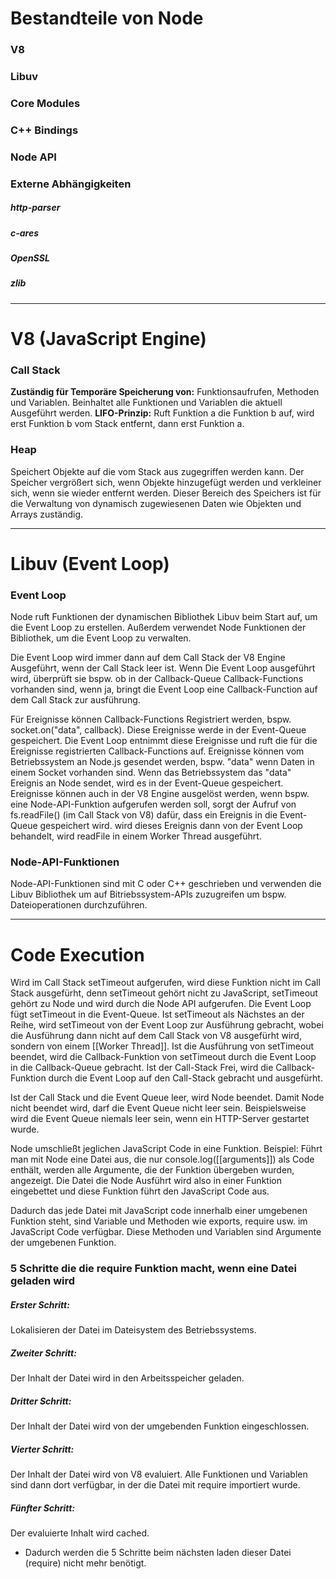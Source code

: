 # Bestandteile von Node
### V8
### Libuv
### Core Modules

### C++ Bindings

### Node API

### Externe Abhängigkeiten
##### http-parser
##### c-ares
##### OpenSSL
##### zlib

---

# V8 (JavaScript Engine)
### Call Stack
**Zuständig für Temporäre Speicherung von:** Funktionsaufrufen, Methoden und Variablen.
Beinhaltet alle Funktionen und Variablen die aktuell Ausgeführt werden.
**LIFO-Prinzip:** Ruft Funktion a die Funktion b auf, wird erst Funktion b vom Stack entfernt, dann erst Funktion a.

### Heap
Speichert Objekte auf die vom Stack aus zugegriffen werden kann.
Der Speicher vergrößert sich, wenn Objekte hinzugefügt werden und verkleiner sich, wenn sie wieder entfernt werden.
Dieser Bereich des Speichers ist für die Verwaltung von dynamisch zugewiesenen Daten wie Objekten und Arrays zuständig.

---

# Libuv (Event Loop)
### Event Loop
Node ruft Funktionen der dynamischen Bibliothek Libuv beim Start auf, um die Event Loop zu erstellen. Außerdem verwendet Node Funktionen der Bibliothek, um die Event Loop zu verwalten.

Die Event Loop wird immer dann auf dem Call Stack der V8 Engine Ausgeführt, wenn der Call Stack leer ist.
Wenn Die Event Loop ausgeführt wird, überprüft sie bspw. ob in der Callback-Queue Callback-Functions vorhanden sind, wenn ja, bringt die Event Loop eine Callback-Function auf dem Call Stack zur ausführung.

Für Ereignisse können Callback-Functions Registriert werden, bspw. socket.on("data", callback).
Diese Ereignisse werde in der Event-Queue gespeichert.
Die Event Loop entnimmt diese Ereignisse und ruft die für die Ereignisse registrierten Callback-Functions auf.
Ereignisse können vom Betriebssystem an Node.js gesendet werden, bspw. "data" wenn Daten in einem Socket vorhanden sind. Wenn das Betriebssystem das "data" Ereignis an Node sendet, wird es in der Event-Queue gespeichert.
Ereignisse können auch in der V8 Engine ausgelöst werden, wenn bspw. eine Node-API-Funktion aufgerufen werden soll, sorgt der Aufruf von fs.readFile() (im Call Stack von V8) dafür, dass ein Ereignis in die Event-Queue gespeichert wird. wird dieses Ereignis dann von der Event Loop behandelt, wird readFile in einem Worker Thread ausgeführt.
### Node-API-Funktionen
Node-API-Funktionen sind mit C oder C++ geschrieben und verwenden die Libuv Bibliothek um auf Bitriebssystem-APIs zuzugreifen um bspw. Dateioperationen durchzuführen.


---

# Code Execution
Wird im Call Stack setTimeout aufgerufen, wird diese Funktion nicht im Call Stack ausgefürht, denn setTimeout gehört nicht zu JavaScript, setTimeout gehört zu Node und wird durch die Node API aufgerufen. Die Event Loop fügt setTimeout in die Event-Queue. Ist setTimeout als Nächstes an der Reihe, wird setTimeout von der Event Loop zur Ausführung gebracht, wobei die Ausführung dann nicht auf dem Call Stack von V8 ausgefürht wird, sondern von einem [[Worker Thread]].
Ist die Ausführung von setTimeout beendet, wird die Callback-Funktion von setTimeout durch die Event Loop in die Callback-Queue gebracht. Ist der Call-Stack Frei, wird die Callback-Funktion durch die Event Loop auf den Call-Stack gebracht und ausgefürht.

Ist der Call Stack und die Event Queue leer, wird Node beendet.
Damit Node nicht beendet wird, darf die Event Queue nicht leer sein. Beispielsweise wird die Event Queue niemals leer sein, wenn ein HTTP-Server gestartet wurde.

Node umschließt jeglichen JavaScript Code in eine Funktion.
Beispiel: Führt man mit Node eine Datei aus, die nur console.log([[arguments]]) als Code enthält, werden alle Argumente, die der Funktion übergeben wurden, angezeigt. 
Die Datei die Node Ausführt wird also in einer Funktion eingebettet und diese Funktion führt den JavaScript Code aus.

Dadurch das jede Datei mit JavaScript code innerhalb einer umgebenen Funktion steht, sind Variable und Methoden wie exports, require usw. im JavaScript Code verfügbar. Diese Methoden und Variablen sind Argumente der umgebenen Funktion.

### 5 Schritte die die require Funktion macht, wenn eine Datei geladen wird
##### Erster Schritt:
Lokalisieren der Datei im Dateisystem des Betriebssystems.

##### Zweiter Schritt:
Der Inhalt der Datei wird in den Arbeitsspeicher geladen.

##### Dritter Schritt:
Der Inhalt der Datei wird von der umgebenden Funktion eingeschlossen.

##### Vierter Schritt:
Der Inhalt der Datei wird von V8 evaluiert. Alle Funktionen und Variablen sind dann dort verfügbar, in der die Datei mit require importiert wurde.

##### Fünfter Schritt:
Der evaluierte Inhalt wird cached.
- Dadurch werden die 5 Schritte beim nächsten laden dieser Datei (require) nicht mehr benötigt.